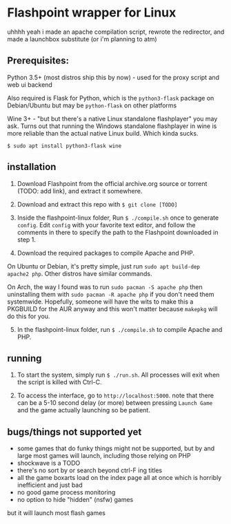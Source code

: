 # Flashpoint wrapper for Linux

uhhhh yeah i made an apache compilation script, rewrote the redirector, and made a launchbox substitute (or i'm planning to atm)

## Prerequisites:

Python 3.5+ (most distros ship this by now) - used for the proxy script and web ui backend

Also required is Flask for Python, which is the `python3-flask` package on Debian/Ubuntu but may be `python-flask` on other platforms

Wine 3+ - "but but there's a native Linux standalone flashplayer" you may ask. Turns out that running the Windows standalone flashplayer in wine is more reliable than the actual native Linux build. Which kinda sucks. 

`$ sudo apt install python3-flask wine`

## installation

1. Download Flashpoint from the official archive.org source or torrent (TODO: add link), and extract it somewhere.

2. Download and extract this repo with `$ git clone [TODO]`

3. Inside the flashpoint-linux folder, Run `$ ./compile.sh` once to generate `config`. Edit `config` with your favorite text editor, and follow the comments in there to specify the path to the Flashpoint downloaded in step 1.

4. Download the required packages to compile Apache and PHP.

On Ubuntu or Debian, it's pretty simple, just run `sudo apt build-dep apache2 php`. Other distros have similar commands.

On Arch, the way I found was to run `sudo pacman -S apache php` then uninstalling them with `sudo pacman -R apache php` if you don't need them systemwide. Hopefully, someone will have the wits to make this a PKGBUILD for the AUR anyway and this won't matter because `makepkg` will do this for you. 


5. In the flashpoint-linux folder, run `$ ./compile.sh` to compile Apache and PHP. 

## running

1. To start the system, simply run `$ ./run.sh`. All processes will exit when the script is killed with Ctrl-C.

2. To access the interface, go to `http://localhost:5000`. note that there can be a 5-10 second delay (or more) between pressing `Launch Game` and the game actually launching so be patient.

## bugs/things not supported yet

* some games that do funky things might not be supported, but by and large most games will launch, including those relying on PHP
* shockwave is a TODO
* there's no sort by or search beyond ctrl-F ing titles
* all the game boxarts load on the index page all at once which is horribly inefficient and just bad
* no good game process monitoring
* no option to hide "hidden" (nsfw) games

but it will launch most flash games
